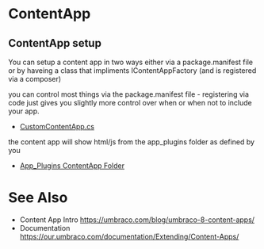 ﻿# ContentApp


## ContentApp setup 
You can setup a content app in two ways either via a package.manifest file or by 
haveing a class that impliments IContentAppFactory (and is registered via a composer)

you can control most things via the package.manifest file - registering via code 
just gives you slightly more control over when or when not to include your app.

- [CustomContentApp.cs](CustomContentApp.cs)

the content app will show html/js from the app_plugins folder as defined by you

- [App_Plugins ContentApp Folder](../App_Plugins/DoStuff.ContentApp/)


# See Also

- Content App Intro https://umbraco.com/blog/umbraco-8-content-apps/
- Documentation https://our.umbraco.com/documentation/Extending/Content-Apps/


